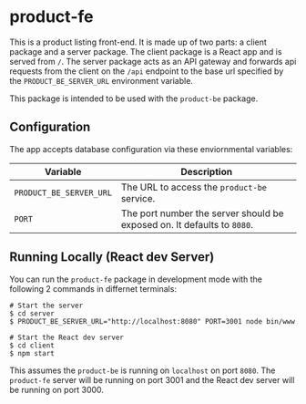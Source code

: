 
# product-fe

This is a product listing front-end. It is made up of two parts: a client package and a server
package. The client package is a React app and is served from `/`. The server package acts as an API gateway and forwards api requests from the client on the `/api` endpoint to the base url specified by the `PRODUCT_BE_SERVER_URL` environment variable.

This package is intended to be used with the `product-be` package.

## Configuration

The app accepts database configuration via these enviornmental variables:

| Variable | Description |
|---|---|
| `PRODUCT_BE_SERVER_URL` | The URL to access the `product-be` service. |
| `PORT` | The port number the server should be exposed on. It defaults to `8080`. |


## Running Locally (React dev Server)

You can run the `product-fe` package in development mode with the following 2 commands in differnet terminals:


```
# Start the server
$ cd server
$ PRODUCT_BE_SERVER_URL="http://localhost:8080" PORT=3001 node bin/www
```
```
# Start the React dev server
$ cd client
$ npm start
```
This assumes the `product-be` is running on `localhost` on port `8080`. The `product-fe` server will be running on port 3001 and the React dev server will be running on port 3000.

